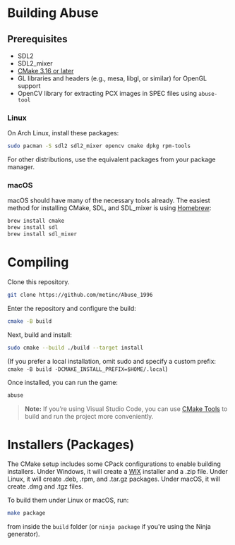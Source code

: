 # Building Abuse

## Prerequisites

- SDL2
- SDL2_mixer
- [CMake 3.16 or later](http://www.cmake.org/)
- GL libraries and headers (e.g., mesa, libgl, or similar) for OpenGL support
- OpenCV library for extracting PCX images in SPEC files using `abuse-tool`

### Linux

On Arch Linux, install these packages:

```sh
sudo pacman -S sdl2 sdl2_mixer opencv cmake dpkg rpm-tools
```

For other distributions, use the equivalent packages from your package manager.

### macOS

macOS should have many of the necessary tools already. The easiest method for installing CMake, SDL, and SDL_mixer is using [Homebrew](http://brew.sh/):

```sh
brew install cmake
brew install sdl
brew install sdl_mixer
```

# Compiling

Clone this repository.

```sh
git clone https://github.com/metinc/Abuse_1996
```

Enter the repository and configure the build:

```sh
cmake -B build
```

Next, build and install:

```sh
sudo cmake --build ./build --target install
```

(If you prefer a local installation, omit sudo and specify a custom prefix:
`cmake -B build -DCMAKE_INSTALL_PREFIX=$HOME/.local`)

Once installed, you can run the game:

```sh
abuse
```

> **Note:** If you’re using Visual Studio Code, you can use [CMake Tools](https://marketplace.visualstudio.com/items?itemName=ms-vscode.cmake-tools) to build and run the project more conveniently.

# Installers (Packages)

The CMake setup includes some CPack configurations to enable building installers.
Under Windows, it will create a [WIX](http://wixtoolset.org/) installer and a .zip file.
Under Linux, it will create .deb, .rpm, and .tar.gz packages.
Under macOS, it will create .dmg and .tgz files.

To build them under Linux or macOS, run:

```sh
make package
```

from inside the `build` folder (or `ninja package` if you're using the Ninja generator).
